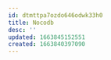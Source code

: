 ```yaml
---
id: dtmttpa7ozdo646odwk33h0
title: Nocodb
desc: ''
updated: 1663845152551
created: 1663840397090
---
```

